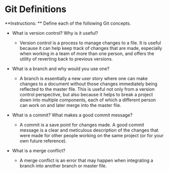 # Git Definitions

**Instructions: ** Define each of the following Git concepts.

* What is version control?  Why is it useful?
	* Version control is a process to manage changes to a file. It is useful because it can help keep track of changes that are made, especially when working in a team of more than one person, and offers the utility of reverting back to previous versions.

* What is a branch and why would you use one?
	* A branch is essentially a new user story where one can make changes to a document without those changes immediately being reflected to the master file. This is useful not only from a version control perspective, but also because it helps to break a project down into multiple components, each of which a different person can work on and later merge into the master file. 

* What is a commit? What makes a good commit message?
	* A commit is a save point for changes made. A good commit message is a clear and meticulous description of the changes that were made for other people working on the same project (or for your own future reference). 
	
* What is a merge conflict?
	* A merge conflict is an error that may happen when integrating a branch into another branch or master file.